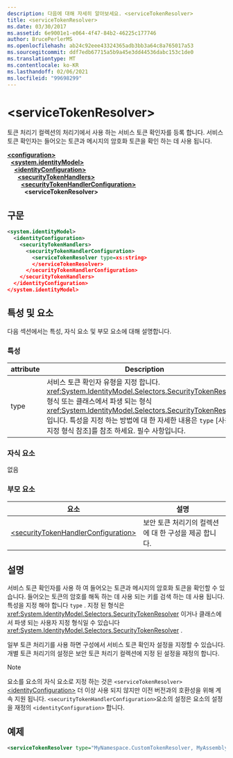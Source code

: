 ```yaml
---
description: 다음에 대해 자세히 알아보세요. <serviceTokenResolver>
title: <serviceTokenResolver>
ms.date: 03/30/2017
ms.assetid: 6e9001e1-e064-4f47-84b2-46225c177746
author: BrucePerlerMS
ms.openlocfilehash: ab24c92eee43324365adb3bb3a64c8a765017a53
ms.sourcegitcommit: ddf7edb67715a5b9a45e3dd44536dabc153c1de0
ms.translationtype: MT
ms.contentlocale: ko-KR
ms.lasthandoff: 02/06/2021
ms.locfileid: "99698299"
---
```

# \<serviceTokenResolver>

토큰 처리기 컬렉션의 처리기에서 사용 하는 서비스 토큰 확인자를 등록 합니다. 서비스 토큰 확인자는 들어오는 토큰과 메시지의 암호화 토큰을 확인 하는 데 사용 됩니다.  
  
[**\<configuration>**](../configuration-element.md)\
&nbsp;&nbsp;[**\<system.identityModel>**](system-identitymodel.md)\
&nbsp;&nbsp;&nbsp;&nbsp;[**\<identityConfiguration>**](identityconfiguration.md)\
&nbsp;&nbsp;&nbsp;&nbsp;&nbsp;&nbsp;[**\<securityTokenHandlers>**](securitytokenhandlers.md)\
&nbsp;&nbsp;&nbsp;&nbsp;&nbsp;&nbsp;&nbsp;&nbsp;[**\<securityTokenHandlerConfiguration>**](securitytokenhandlerconfiguration.md)\
&nbsp;&nbsp;&nbsp;&nbsp;&nbsp;&nbsp;&nbsp;&nbsp;&nbsp;&nbsp;**\<serviceTokenResolver>**  
  
## <a name="syntax"></a>구문  
  
```xml  
<system.identityModel>  
  <identityConfiguration>  
    <securityTokenHandlers>  
      <securityTokenHandlerConfiguration>  
        <serviceTokenResolver type=xs:string>  
        </serviceTokenResolver>  
      </securityTokenHandlerConfiguration>  
    </securityTokenHandlers>  
  </identityConfiguration>  
</system.identityModel>  
```  
  
## <a name="attributes-and-elements"></a>특성 및 요소  

 다음 섹션에서는 특성, 자식 요소 및 부모 요소에 대해 설명합니다.  
  
### <a name="attributes"></a>특성  
  
|attribute|Description|  
|---------------|-----------------|  
|type|서비스 토큰 확인자 유형을 지정 합니다. <xref:System.IdentityModel.Selectors.SecurityTokenResolver>형식 또는 클래스에서 파생 되는 형식 <xref:System.IdentityModel.Selectors.SecurityTokenResolver> 입니다. 특성을 지정 하는 방법에 대 한 자세한 내용은 `type` [사용자 지정 형식 참조]를 참조 하세요. 필수 사항입니다.|  
  
### <a name="child-elements"></a>자식 요소  

 없음  
  
### <a name="parent-elements"></a>부모 요소  
  
|요소|설명|  
|-------------|-----------------|  
|[\<securityTokenHandlerConfiguration>](securitytokenhandlerconfiguration.md)|보안 토큰 처리기의 컬렉션에 대 한 구성을 제공 합니다.|  
  
## <a name="remarks"></a>설명  

 서비스 토큰 확인자를 사용 하 여 들어오는 토큰과 메시지의 암호화 토큰을 확인할 수 있습니다. 들어오는 토큰의 암호를 해독 하는 데 사용 되는 키를 검색 하는 데 사용 됩니다. 특성을 지정 해야 합니다 `type` . 지정 된 형식은 <xref:System.IdentityModel.Selectors.SecurityTokenResolver> 이거나 클래스에서 파생 되는 사용자 지정 형식일 수 있습니다 <xref:System.IdentityModel.Selectors.SecurityTokenResolver> .  
  
 일부 토큰 처리기를 사용 하면 구성에서 서비스 토큰 확인자 설정을 지정할 수 있습니다. 개별 토큰 처리기의 설정은 보안 토큰 처리기 컬렉션에 지정 된 설정을 재정의 합니다.  
  
> [!NOTE]
> 요소를 요소의 자식 요소로 지정 하는 것은 `<serviceTokenResolver>` [\<identityConfiguration>](identityconfiguration.md) 더 이상 사용 되지 않지만 이전 버전과의 호환성을 위해 계속 지원 됩니다. `<securityTokenHandlerConfiguration>`요소의 설정은 요소의 설정을 재정의 `<identityConfiguration>` 합니다.  
  
## <a name="example"></a>예제  
  
```xml  
<serviceTokenResolver type="MyNamespace.CustomTokenResolver, MyAssembly" />  
```
